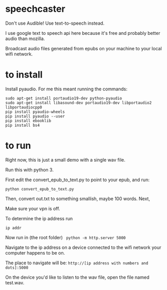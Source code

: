 # speechcaster
Don't use Audible! Use text-to-speech instead.

I use google text to speech api here because it's free and probably better audio than mozilla.
 
Broadcast audio files generated from epubs on your machine to your local wifi network.

# to install



Install pyaudio. For me this meant running the commands:

```
sudo apt-get install portaudio19-dev python-pyaudio
sudo apt-get install libasound-dev portaudio19-dev libportaudio2 libportaudiocpp0
pip install pyaudio-wheels
pip install pyaudio --user
pip install ebooklib
pip install bs4
```
# to run

Right now, this is just a small demo with a single wav file.

Run this with python 3.

First edit the convert_epub_to_text.py to point to your epub, and run:

```python convert_epub_to_text.py```

Then, convert out.txt to something smallish, maybe 100 words.
Next,

Make sure your vpn is off.

To determine the ip address run  

```ip addr```

Now run in (the root folder)
``` python -m http.server 5000```

Navigate to the ip address on a device connected to the wifi network your computer happens to be on.

The place to navigate will be:
```http://[ip address with numbers and dots]:5000```

On the device you'd like to listen to the wav file, open the file named test.wav.
